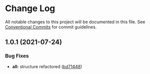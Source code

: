 # Change Log

All notable changes to this project will be documented in this file.
See [Conventional Commits](https://conventionalcommits.org) for commit guidelines.

## 1.0.1 (2021-07-24)


### Bug Fixes

* **all:** structure refactored ([bd71448](https://github.com/mucahidyazar/monorepo-example/commit/bd71448fb0e821887ba27e434a8819215e85d672))
